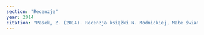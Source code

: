 ```yaml
---
section: "Recenzje"
year: 2014
citation: "Pasek, Z. (2014). Recenzja książki N. Modnickiej, Małe światy polskiego ewangelikalizmu. Rocznik Teologiczny ChAT, XVI, z.1, 227-233."
---
```

